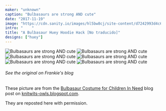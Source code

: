 ```yaml
---
maker: "unknown"
caption: "Bulbasaurs are strong AND cute"
date: "2017-11-19"
image: "https://cdn.sanity.io/images/hl5bw8cj/site-content/d7242993d4c611f4a5d48ba63b1b9a3139a1c6cd-2000x1333.jpg"
intro: "    "
title: "A Bulbasaur Huey Hoodie Hack [No traducido]"
designs: ["huey"]
---
```


![Bulbasaurs are strong AND cute](https://posts.freesewing.org/uploads/bulbasaur_huey_1_4f299d4b87.jpg "Bulbasaurs are strong AND cute")
![Bulbasaurs are strong AND cute](https://posts.freesewing.org/uploads/bulbasaur_huey_2_6587c21b85.jpg "Bulbasaurs are strong AND cute")
![Bulbasaurs are strong AND cute](https://posts.freesewing.org/uploads/bulbasaur_huey_3_b1f5057533.jpg "Bulbasaurs are strong AND cute")
![Bulbasaurs are strong AND cute](https://posts.freesewing.org/uploads/bulbasaur_huey_4_f46df0bf35.jpg "Bulbasaurs are strong AND cute")
![Bulbasaurs are strong AND cute](https://posts.freesewing.org/uploads/bulbasaur_huey_5_e95c003b27.jpg "Bulbasaurs are strong AND cute")
![Bulbasaurs are strong AND cute](https://posts.freesewing.org/uploads/bulbasaur_huey_6_e82a85e020.jpg)

<Note>

###### See the original on Frankie's blog
These picture are from the [Bulbasaur Costume for Children In Need](http://knitwits-owls.blogspot.be/2017/11/bulbasaur-costume-for-children-in-need.html) 
blog post on [knitwits-owls.blogspot.com](http://knitwits-owls.blogspot.be).

They are reposted here with permission.

</Note>
